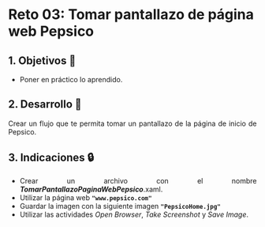# Reto 03: Tomar pantallazo de página web Pepsico

<div style="text-align: justify;">

## 1. Objetivos :dart:

- Poner en práctico lo aprendido.

## 2. Desarrollo :hammer:

Crear un flujo que te permita tomar un pantallazo de la página de inicio de Pepsico.

## 3. Indicaciones :lock:

- Crear un archivo con el nombre ***TomarPantallazoPaginaWebPepsico***.xaml.
- Utilizar la página web **`"www.pepsico.com"`**
- Guardar la imagen con la siguiente imagen **`"PepsicoHome.jpg"`**
- Utilizar las actividades *Open Browser*, *Take Screenshot* y *Save Image*.

</div>